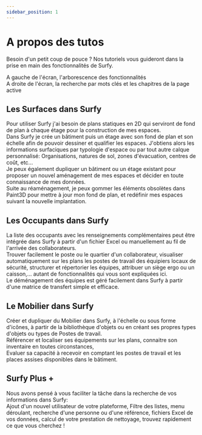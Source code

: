 ```yaml
---
sidebar_position: 1
---
```


# A propos des tutos

Besoin d'un petit coup de pouce ? Nos tutoriels vous guideront dans la prise en main des fonctionnalités de Surfy.


A gauche de l'écran, l'arborescence des fonctionnalités<br />
A droite de l'écran, la recherche par mots clés et les chapitres de la page active<br />

## Les Surfaces dans Surfy

Pour utiliser Surfy j'ai besoin de plans statiques en 2D qui serviront de fond de plan à chaque étage pour la construction de mes espaces.<br />
Dans Surfy je crée un bâtiment puis un étage avec son fond de plan et son échelle afin de pouvoir dessiner et qualifier les espaces.
J'obtiens alors les informations surfaciques par typologie d'espace ou par tout autre calque personnalisé: Organisations, natures de sol, zones d'évacuation, centres de coût, etc...<br />
Je peux également dupliquer un bâtiment ou un étage existant pour proposer un nouvel aménagement de mes espaces et décider en toute connaissance de mes données.<br />
Suite au réaménagement, je peux gommer les éléments obsolètes dans Paint3D pour mettre à jour mon fond de plan, et redéfinir mes espaces suivant la nouvelle implantation.<br />

## Les Occupants dans Surfy

La liste des occupants avec les renseignements complémentaires peut être intégrée dans Surfy à partir d'un fichier Excel ou manuellement au fil de l'arrivée des collaborateurs.<br />
Trouver facilement le poste ou le quartier d'un collaborateur, visualiser automatiquement sur les plans les postes de travail des équipiers locaux de sécurité, structurer et répertorier les équipes, attribuer un siège ergo ou un caisson,... autant de fonctionnalités qui vous sont expliquées ici.<br />
Le déménagement des équipes est géré facilement dans Surfy à partir d'une matrice de transfert simple et efficace.<br />

## Le Mobilier dans Surfy

Créer et dupliquer du Mobilier dans Surfy, à l'échelle ou sous forme d'icônes, à partir de la bibliothèque d'objets ou en créant ses propres types d'objets ou types de Postes de travail.<br />
Référencer et localiser ses équipements sur les plans, connaitre son inventaire en toutes circonstances,<br />
Evaluer sa capacité à recevoir en comptant les postes de travail et les places assises disponibles dans le bâtiment.<br />

## Surfy Plus +

Nous avons pensé à vous faciliter la tâche dans la recherche de vos informations dans Surfy: <br />
Ajout d'un nouvel utilisateur de votre plateforme, Filtre des listes, menu déroulant, recherche d'une personne ou d'une référence, fichiers Excel de vos données, calcul de votre prestation de nettoyage, trouvez rapidement ce que vous cherchez !
